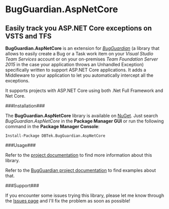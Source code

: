 # BugGuardian.AspNetCore

Easily track you ASP.NET Core exceptions on VSTS and TFS
-------------------------------------------------------
**BugGuardian.AspNetCore** is an extension for [*BugGuardian*](https://github.com/n3wt0n/BugGuardian) (a library that allows to easily create a Bug or a Task work item on your *Visual Studio Team Services* account or on your on-premises *Team Foundation Server 2015* in the case your application throws an Unhandled Exception) specifically written to support ASP.NET Core applications. It adds a Middleware to your application to let you automatically intercept all the exceptions.

It supports projects with ASP.NET Core using both .Net Full Framework and Net Core.


###Installation###

The **BugGuardian.AspNetCore** library is available on [NuGet](https://www.nuget.org/packages/DBTek.BugGuardian.AspNetCore).
Just search *BugGuardian.AspNetCore* in the **Package Manager GUI** or run the following command in the **Package Manager Console**:
  
```
Install-Package DBTek.BugGuardian.AspNetCore
```
  
 
###Usage###

Refer to the [project documentation](https://github.com/n3wt0n/BugGuardian.AspNetCore/wiki/Home) to find more information about this library.

Refer to the [BugGuardian project documentation](https://github.com/n3wt0n/BugGuardian/wiki/Home) to find examples about that.


###Support###

If you encounter some issues trying this library, please let me know through the [Issues page](https://github.com/n3wt0n/BugGuardian.AspNetCore/issues) and I'll fix the problem as soon as possible!

